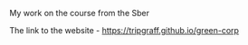 My work on the course from the Sber

The link to the website - https://tripgraff.github.io/green-corp
